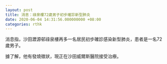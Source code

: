 ```yaml
---
layout: post
title: 消息：祿泉樓72歲男子初步確診新型肺炎
date: 2020-06-04 14:31:56.000000000 +08:00
categories: rthk
---
```


消息指，沙田瀝源邨祿泉樓再多一名居民初步確診感染新型肺炎，患者是一名72歲男子。

據了解，他有發燒徵狀，現正在沙田威爾斯醫院接受治療。
